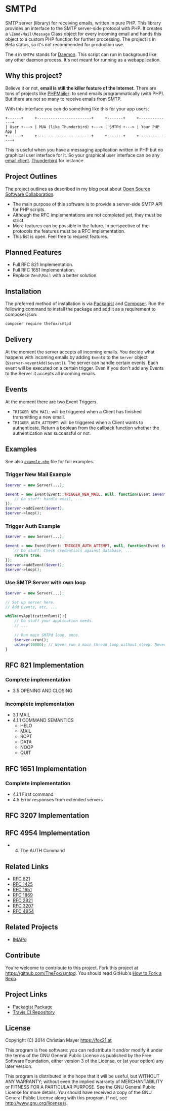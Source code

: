 # SMTPd

SMTP server (library) for receiving emails, written in pure PHP. This library provides an interface to the SMTP server-side protocol with PHP. It creates a `\Zend\Mail\Message` Class object for every incoming email and hands this object to a custom PHP function for further processing. The project is in Beta status, so it's not recommended for production use.

The `d` in `SMTPd` stands for [Daemon](https://en.wikipedia.org/wiki/Daemon_(computing)). This script can run in background like any other daemon process. It's not meant for running as a webapplication.

## Why this project?

Believe it or not, **email is still the killer feature of the Internet**. There are tons of projects like [PHPMailer](https://github.com/PHPMailer/PHPMailer): to send emails programmatically (with PHP). But there are not so many to receive emails from SMTP.

With this interface you can do something like this for your app users:

```
+------+     +------------------------+     +-------+     +--------------+
| User +---> | MUA (like Thunderbird) +---> | SMTPd +---> | Your PHP App |
+------+     +------------------------+     +-------+     +--------------+
```

This is useful when you have a messaging application written in PHP but no graphical user interface for it. So your graphical user interface can be any [email client](http://en.wikipedia.org/wiki/Email_client). [Thunderbird](https://www.mozilla.org/en-US/thunderbird/) for instance.

## Project Outlines

The project outlines as described in my blog post about [Open Source Software Collaboration](https://blog.fox21.at/2019/02/21/open-source-software-collaboration.html).

- The main purpose of this software is to provide a server-side SMTP API for PHP scripts.
- Although the RFC implementations are not completed yet, they must be strict.
- More features can be possible in the future. In perspective of the protocols the features must be a RFC implementation.
- This list is open. Feel free to request features.

## Planned Features

- Full RFC 821 Implementation.
- Full RFC 1651 Implementation.
- Replace `Zend\Mail` with a better solution.

## Installation

The preferred method of installation is via [Packagist](https://packagist.org/packages/thefox/smtpd) and [Composer](https://getcomposer.org/). Run the following command to install the package and add it as a requirement to composer.json:

```bash
composer require thefox/smtpd
```

## Delivery

At the moment the server accepts all incoming emails. You decide what happens with incoming emails by adding `Event`s to the `Server` object (`$server->eventAdd($event)`). The server can handle certain events. Each event will be executed on a certain trigger. Even if you don't add any Events to the Server it accepts all incoming emails.

## Events

At the moment there are two Event Triggers.

- `TRIGGER_NEW_MAIL`: will be triggered when a Client has finished transmitting a new email.
- `TRIGGER_AUTH_ATTEMPT`: will be triggered when a Client wants to authenticate. Return a boolean from the callback function whether the authentication was successful or not.

## Examples

See also [`example.php`](example.php) file for full examples.

### Trigger New Mail Example

```php
$server = new Server(...);

$event = new Event(Event::TRIGGER_NEW_MAIL, null, function(Event $event, $from, $rcpts, $mail){
	// Do stuff: handle email, ...
});
$server->addEvent($event);
$server->loop();
```

### Trigger Auth Example

```php
$server = new Server(...);

$event = new Event(Event::TRIGGER_AUTH_ATTEMPT, null, function(Event $event, $type, $credentials): bool{
	// Do stuff: Check credentials against database, ...
	return true;
});
$server->addEvent($event);
$server->loop();
```

### Use SMTP Server with own loop

```php
$server = new Server(...);

// Set up server here.
// Add Events, etc, ...

while(myApplicationRuns()){
	// Do stuff your application needs.
	// ...
	
	// Run main SMTPd loop, once.
	$server->run();
	usleep(10000); // Never run a main thread loop without sleep. Never!
}
```

## RFC 821 Implementation

### Complete implementation

- 3.5 OPENING AND CLOSING

### Incomplete implementation

- 3.1 MAIL
- 4.1.1 COMMAND SEMANTICS
	- HELO
	- MAIL
	- RCPT
	- DATA
	- NOOP
	- QUIT

## RFC 1651 Implementation

### Complete implementation

- 4.1.1 First command
- 4.5 Error responses from extended servers

## RFC 3207 Implementation

## RFC 4954 Implementation

- 4. The AUTH Command

## Related Links

- [RFC 821](https://tools.ietf.org/html/rfc821)
- [RFC 1425](https://tools.ietf.org/html/rfc1425)
- [RFC 1651](https://tools.ietf.org/html/rfc1651)
- [RFC 1869](https://tools.ietf.org/html/rfc1869)
- [RFC 2821](https://tools.ietf.org/html/rfc2821)
- [RFC 3207](https://tools.ietf.org/html/rfc3207)
- [RFC 4954](https://tools.ietf.org/html/rfc4954)

## Related Projects

- [IMAPd](https://github.com/TheFox/imapd)

## Contribute

You're welcome to contribute to this project. Fork this project at <https://github.com/TheFox/smtpd>. You should read GitHub's [How to Fork a Repo](https://help.github.com/articles/fork-a-repo).

## Project Links

- [Packagist Package](https://packagist.org/packages/thefox/smtpd)
- [Travis CI Repository](https://travis-ci.org/TheFox/smtpd)

## License

Copyright (C) 2014 Christian Mayer <https://fox21.at>

This program is free software: you can redistribute it and/or modify it under the terms of the GNU General Public License as published by the Free Software Foundation, either version 3 of the License, or (at your option) any later version.

This program is distributed in the hope that it will be useful, but WITHOUT ANY WARRANTY; without even the implied warranty of MERCHANTABILITY or FITNESS FOR A PARTICULAR PURPOSE. See the GNU General Public License for more details. You should have received a copy of the GNU General Public License along with this program. If not, see <http://www.gnu.org/licenses/>.
